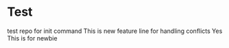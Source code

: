 # Test
test repo for init command
This is new feature line for handling conflicts
Yes This is for newbie
